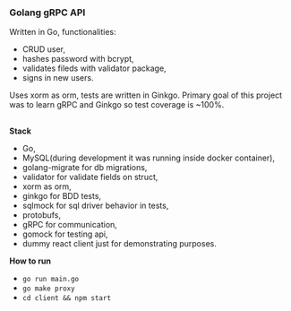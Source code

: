 ### Golang gRPC API

Written in Go, functionalities:

- CRUD user,
- hashes password with bcrypt,
- validates fileds with validator package,
- signs in new users.

Uses xorm as orm, tests are written in Ginkgo. Primary goal of this project was to learn gRPC and Ginkgo so test coverage is ~100%.

##

**Stack**

- Go,
- MySQL(during development it was running inside docker container),
- golang-migrate for db migrations,
- validator for validate fields on struct,
- xorm as orm,
- ginkgo for BDD tests,
- sqlmock for sql driver behavior in tests,
- protobufs,
- gRPC for communication,
- gomock for testing api,
- dummy react client just for demonstrating purposes.

**How to run**

- `go run main.go`
- `go make proxy`
- `cd client && npm start`
